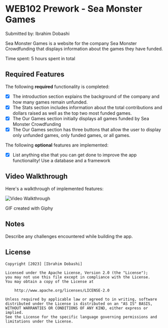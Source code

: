 # WEB102 Prework - Sea Monster Games

Submitted by: Ibrahim Dobashi

Sea Monster Games is a website for the company Sea Monster Crowdfunding that displays information about the games they have funded.

Time spent: 5 hours spent in total

## Required Features

The following **required** functionality is completed:

* [x] The introduction section explains the background of the company and how many games remain unfunded.
* [x] The Stats section includes information about the total contributions and dollars raised as well as the top two most funded games.
* [x] The Our Games section initially displays all games funded by Sea Monster Crowdfunding
* [x] The Our Games section has three buttons that allow the user to display only unfunded games, only funded games, or all games.

The following **optional** features are implemented:

* [x] List anything else that you can get done to improve the app functionality!
Use a database and a framework
## Video Walkthrough

Here's a walkthrough of implemented features:

<img src='http://i.imgur.com/link/to/your/gif/file.gifhttps://media.giphy.com/media/v1.Y2lkPTc5MGI3NjExOGZiMmkzYzU2amJzNG5hamIwM2s5NDJ6OXk3MmxncXgwcmdvcnF5MyZlcD12MV9pbnRlcm5hbF9naWZfYnlfaWQmY3Q9Zw/ZsMdCKrPrVdTzT5cd7/giphy.gif' title='Video Walkthrough' width='' alt='Video Walkthrough' />

<!-- Replace this with whatever GIF tool you used! -->
GIF created with Giphy  
<!-- Recommended tools:
[Kap](https://getkap.co/) for macOS
[ScreenToGif](https://www.screentogif.com/) for Windows
[peek](https://github.com/phw/peek) for Linux. -->

## Notes

Describe any challenges encountered while building the app.

## License

    Copyright [2023] [Ibrahim Dobashi]

    Licensed under the Apache License, Version 2.0 (the "License");
    you may not use this file except in compliance with the License.
    You may obtain a copy of the License at

        http://www.apache.org/licenses/LICENSE-2.0

    Unless required by applicable law or agreed to in writing, software
    distributed under the License is distributed on an "AS IS" BASIS,
    WITHOUT WARRANTIES OR CONDITIONS OF ANY KIND, either express or implied.
    See the License for the specific language governing permissions and
    limitations under the License.

